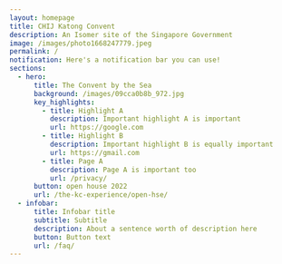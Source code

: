 ```yaml
---
layout: homepage
title: CHIJ Katong Convent
description: An Isomer site of the Singapore Government
image: /images/photo1668247779.jpeg
permalink: /
notification: Here's a notification bar you can use!
sections:
  - hero:
      title: The Convent by the Sea
      background: /images/09cca0b8b_972.jpg
      key_highlights:
        - title: Highlight A
          description: Important highlight A is important
          url: https://google.com
        - title: Highlight B
          description: Important highlight B is equally important
          url: https://gmail.com
        - title: Page A
          description: Page A is important too
          url: /privacy/
      button: open house 2022
      url: /the-kc-experience/open-hse/
  - infobar:
      title: Infobar title
      subtitle: Subtitle
      description: About a sentence worth of description here
      button: Button text
      url: /faq/
---
```

